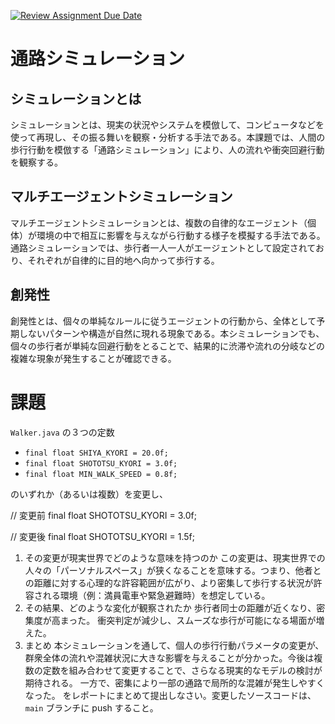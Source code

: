 [![Review Assignment Due Date](https://classroom.github.com/assets/deadline-readme-button-22041afd0340ce965d47ae6ef1cefeee28c7c493a6346c4f15d667ab976d596c.svg)](https://classroom.github.com/a/6ZehYqhm)
# 通路シミュレーション

## シミュレーションとは
シミュレーションとは、現実の状況やシステムを模倣して、コンピュータなどを使って再現し、その振る舞いを観察・分析する手法である。本課題では、人間の歩行行動を模倣する「通路シミュレーション」により、人の流れや衝突回避行動を観察する。
## マルチエージェントシミュレーション
マルチエージェントシミュレーションとは、複数の自律的なエージェント（個体）が環境の中で相互に影響を与えながら行動する様子を模擬する手法である。通路シミュレーションでは、歩行者一人一人がエージェントとして設定されており、それぞれが自律的に目的地へ向かって歩行する。
## 創発性
創発性とは、個々の単純なルールに従うエージェントの行動から、全体として予期しないパターンや構造が自然に現れる現象である。本シミュレーションでも、個々の歩行者が単純な回避行動をとることで、結果的に渋滞や流れの分岐などの複雑な現象が発生することが確認できる。
# 課題

`Walker.java` の３つの定数
- `final float SHIYA_KYORI = 20.0f;`
- `final float SHOTOTSU_KYORI = 3.0f;`
- `final float MIN_WALK_SPEED = 0.8f;`

のいずれか（あるいは複数）を変更し、

// 変更前
final float SHOTOTSU_KYORI = 3.0f;

// 変更後
final float SHOTOTSU_KYORI = 1.5f;

1. その変更が現実世界でどのような意味を持つのか
 この変更は、現実世界での人々の「パーソナルスペース」が狭くなることを意味する。つまり、他者との距離に対する心理的な許容範囲が広がり、より密集して歩行する状況が許容される環境（例：満員電車や緊急避難時）を想定している。
2. その結果、どのような変化が観察されたか
歩行者同士の距離が近くなり、密集度が高まった。
衝突判定が減少し、スムーズな歩行が可能になる場面が増えた。
3. まとめ
本シミュレーションを通して、個人の歩行行動パラメータの変更が、群衆全体の流れや混雑状況に大きな影響を与えることが分かった。今後は複数の定数を組み合わせて変更することで、さらなる現実的なモデルの検討が期待される。
一方で、密集により一部の通路で局所的な混雑が発生しやすくなった。
をレポートにまとめて提出しなさい。変更したソースコードは、`main` ブランチに push すること。


